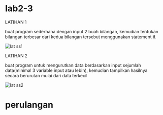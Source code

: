 # lab2-3
<P>LATIHAN 1</P>
buat program sederhana dengan input 2 buah
bilangan, kemudian tentukan bilangan terbesar dari kedua bilangan tersebut menggunakan statement if.

![lat ss1](https://github.com/annisasaidah06/lab2-3.py/assets/148035766/2e06a324-2334-4be2-98a4-af7817f718af)

<p>LATIHAN 2</p>
buat program untuk mengurutkan data berdasarkan input sejumlah 
data(minimal 3 variable input atau lebih), kemudian tampilkan hasilnya
secara berurutan mulai dari data terkecil

![lat ss2](https://github.com/annisasaidah06/lab2-3.py/assets/148035766/da27a5ad-c376-46a6-a48a-c6a38dc1e6dd)

# perulangan

